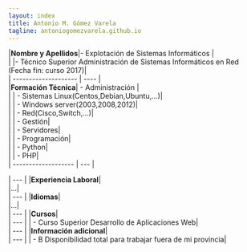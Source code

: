 ```yaml
---
layout: index
title: Antonio M. Gómez Varela
tagline: antoniogomezvarela.github.io
---
```


|**Nombre y Apellidos**|- Explotación de Sistemas Informáticos |  
|				   	   |- Técnico Superior Administración de Sistemas Informáticos en Red (Fecha fin: curso 2017)|  
| -------------------- | ---- |  
|**Formación Técnica**|	- Administración |  
|					  |		- Sistemas Linux(Centos,Debian,Ubuntu,...)|  
|					  |		- Windows server(2003,2008,2012)|    
|					  |		- Red(Cisco,Switch,...)|    
|					  |	- Gestión|    
|					  |		- Servidores|      
|					  |	- Programación|  
|					  |		- Python|    
|					  |		- PHP|    
| ------------------- | --- |  











| --- |
|**Experiencia Laboral**|  
|...|  
| --- |
|**Idiomas**|  
|...|  
| --- |
|**Cursos**|  
| --- |
|	- Curso Superior Desarrollo de Aplicaciones Web|  
| --- |
|**Información adicional**|  
| --- |
|	- B Disponibilidad total para trabajar fuera de mi provincia|  
